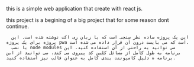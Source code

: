 this is a simple web application that create with react js.

this project is a begining of a big project that for some reason dont continue.

      این یک پروژه ساده نظر سنجی است که با زبان ری اکت نوشته شده است. این پروژه برای یک پروژه pwa است که می بایست درون آن قرار داده می شده است.
      با نصب node modules می توانید به راحتی از آن استفاده کنید. این برنامه به طول کامل از مسائل کلین کد پیروی می کند. می توانید از این برنامه ه دلیل کامپوننت بندی کامل به عنوان فالب نیز استفاده کنید.
